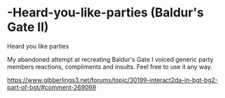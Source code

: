 # -Heard-you-like-parties (Baldur's Gate II)
 Heard you like parties 

My abandoned attempt at recreating Baldur's Gate I voiced generic party members reactions, compliments and insults. Feel free to use it any way.

https://www.gibberlings3.net/forums/topic/30199-interact2da-in-bgt-bg2-part-of-bgt/#comment-269069
